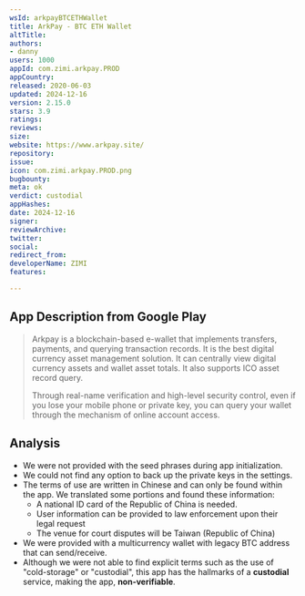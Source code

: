 ```yaml
---
wsId: arkpayBTCETHWallet
title: ArkPay - BTC ETH Wallet
altTitle: 
authors:
- danny
users: 1000
appId: com.zimi.arkpay.PROD
appCountry: 
released: 2020-06-03
updated: 2024-12-16
version: 2.15.0
stars: 3.9
ratings: 
reviews: 
size: 
website: https://www.arkpay.site/
repository: 
issue: 
icon: com.zimi.arkpay.PROD.png
bugbounty: 
meta: ok
verdict: custodial
appHashes: 
date: 2024-12-16
signer: 
reviewArchive: 
twitter: 
social: 
redirect_from: 
developerName: ZIMI
features: 

---
```


## App Description from Google Play

  > Arkpay is a blockchain-based e-wallet that implements transfers, payments, and querying transaction records. It is the best digital currency asset management solution. It can centrally view digital currency assets and wallet asset totals. It also supports ICO asset record query.
  >
  > Through real-name verification and high-level security control, even if you lose your mobile phone or private key, you can query your wallet through the mechanism of online account access.

## Analysis 

- We were not provided with the seed phrases during app initialization. 
- We could not find any option to back up the private keys in the settings.
- The terms of use are written in Chinese and can only be found within the app. We translated some portions and found these information:
  - A national ID card of the Republic of China is needed.
  - User information can be provided to law enforcement upon their legal request
  - The venue for court disputes will be Taiwan (Republic of China)
- We were provided with a multicurrency wallet with legacy BTC address that can send/receive.
- Although we were not able to find explicit terms such as the use of "cold-storage" or "custodial", this app has the hallmarks of a **custodial** service, making the app, **non-verifiable**.

